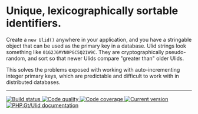 Unique, lexicographically sortable identifiers.
===============================================

Create a `new Ulid()` anywhere in your application, and you have a stringable object that can be used as the primary key in a database. Ulid strings look something like `01G2J6MYN0PGC5Q21W9C`. They are cryptographically pseudo-random, and sort so that newer Ulids compare "greater than" older Ulids.

This solves the problems exposed with working with auto-incrementing integer primary keys, which are predictable and difficult to work with in distributed databases.

***

<a href="https://github.com/PhpGt/Ulid/actions" target="_blank">
	<img src="https://badge.status.php.gt/ulid-build.svg" alt="Build status" />
</a>
<a href="https://scrutinizer-ci.com/g/PhpGt/Ulid" target="_blank">
	<img src="https://badge.status.php.gt/ulid-quality.svg" alt="Code quality" />
</a>
<a href="https://scrutinizer-ci.com/g/PhpGt/Ulid" target="_blank">
	<img src="https://badge.status.php.gt/ulid-coverage.svg" alt="Code coverage" />
</a>
<a href="https://packagist.org/packages/PhpGt/Ulid" target="_blank">
	<img src="https://badge.status.php.gt/ulid-version.svg" alt="Current version" />
</a>
<a href="http://www.php.gt/ulid" target="_blank">
	<img src="https://badge.status.php.gt/ulid-docs.svg" alt="PHP.Gt/Ulid documentation" />
</a>
